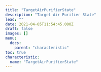 ```yaml
---
title: "TargetAirPurifierState"
description: "Target Air Purifier State"
lead: ""
date: 2021-04-05T11:54:45.000Z
draft: false
images: []
menu:
  docs:
    parent: "characteristic"
toc: true
characteristic:
  name: "TargetAirPurifierState"
---
```


